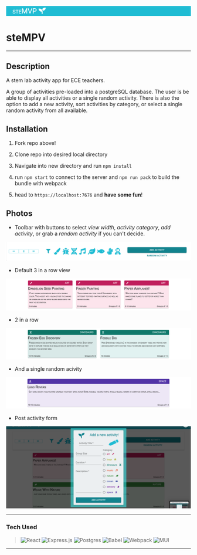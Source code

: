 <img src="./client/public/assets/header.png">

# steMPV

---

## **Description**

A stem lab activity app for ECE teachers.

A group of activities pre-loaded into a postgreSQL database. The user is be able to display all activities or a single random activity. There is also the option to add a new activity, sort activities by category, or select a single random activity from all available.

## **Installation**

1. Fork repo above!

2. Clone repo into desired local directory

3. Navigate into new directory and run `npm install`

4. run `npm start` to connect to the server and `npm run pack` to build the bundle with webpack

5. head to `https://localhost:7676` and **have some fun**!

## **Photos**

- Toolbar with buttons to select _view width_, _activity category_, _add activity_, or grab a _random activity_ if you can't decide.

<img src="./client/public/assets/toolbar.png">

- Default 3 in a row view

<img  src="./client/public/assets/three.png">

- 2 in a row

<img src="./client/public/assets/two.png">

- And a single random acivity

<img src="./client/public/assets/random.png">

- Post activity form

<img src="./client/public/assets/post.png">

---

### Tech Used

> ![React](https://img.shields.io/badge/react-%2320232a.svg?style=for-the-badge&logo=react&logoColor=%2361DAFB) 
> ![Express.js](https://img.shields.io/badge/express.js-%23404d59.svg?style=for-the-badge&logo=express&logoColor=%2361DAFB) 
> ![Postgres](https://img.shields.io/badge/postgres-%23316192.svg?style=for-the-badge&logo=postgresql&logoColor=white) 
> ![Babel](https://img.shields.io/badge/Babel-F9DC3e?style=for-the-badge&logo=babel&logoColor=black) 
> ![Webpack](https://img.shields.io/badge/webpack-%238DD6F9.svg?style=for-the-badge&logo=webpack&logoColor=black) 
> ![MUI](https://img.shields.io/badge/MUI-%230081CB.svg?style=for-the-badge&logo=material-ui&logoColor=white)

---
